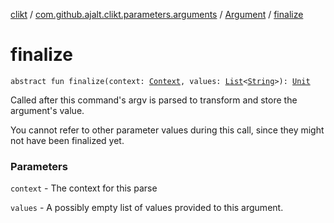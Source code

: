 [clikt](../../index.md) / [com.github.ajalt.clikt.parameters.arguments](../index.md) / [Argument](index.md) / [finalize](./finalize.md)

# finalize

`abstract fun finalize(context: `[`Context`](../../com.github.ajalt.clikt.core/-context/index.md)`, values: `[`List`](https://kotlinlang.org/api/latest/jvm/stdlib/kotlin.collections/-list/index.html)`<`[`String`](https://kotlinlang.org/api/latest/jvm/stdlib/kotlin/-string/index.html)`>): `[`Unit`](https://kotlinlang.org/api/latest/jvm/stdlib/kotlin/-unit/index.html)

Called after this command's argv is parsed to transform and store the argument's value.

You cannot refer to other parameter values during this call, since they might not have been
finalized yet.

### Parameters

`context` - The context for this parse

`values` - A possibly empty list of values provided to this argument.